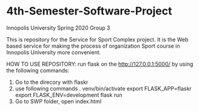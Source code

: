 # 4th-Semester-Software-Project
Innopolis University
Spring 2020
Group 3

This is repository for the Service for Sport Complex project. It is the Web based service for making the process of organization Sport course in Innopolis University more convenient.

HOW TO USE REPOSITORY:
run flask on the http://127.0.0.1:5000/ by using the following commands:
1. Go to the direcory with flaskr
2. use following commands . venv/bin/activate
                          export FLASK_APP=flaskr
                          export FLASK_ENV=development
                          flask run
3. Go to SWP folder, open index.html

